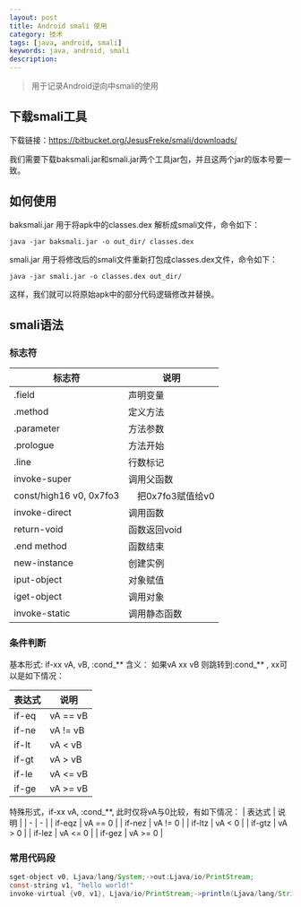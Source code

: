 ```yaml
---
layout: post
title: Android smali 使用
category: 技术
tags: [java, android, smali]
keywords: java, android, smali
description: 
---
```


> 用于记录Android逆向中smali的使用

## 下载smali工具
下载链接：https://bitbucket.org/JesusFreke/smali/downloads/

我们需要下载baksmali.jar和smali.jar两个工具jar包，并且这两个jar的版本号要一致。

## 如何使用

baksmali.jar 用于将apk中的classes.dex 解析成smali文件，命令如下：
```shell
java -jar baksmali.jar -o out_dir/ classes.dex
```

smali.jar 用于将修改后的smali文件重新打包成classes.dex文件，命令如下：
```shell
java -jar smali.jar -o classes.dex out_dir/
```

这样，我们就可以将原始apk中的部分代码逻辑修改并替换。

## smali语法
### 标志符

| 标志符 | 说明 | 
| - | - | 
| .field | 声明变量 | 
| .method | 定义方法 | 
| .parameter | 方法参数 |
| .prologue | 方法开始 |
| .line | 行数标记 |
| invoke-super | 调用父函数 |
| const/high16  v0, 0x7fo3 |　把0x7fo3赋值给v0 |
| invoke-direct | 调用函数 |
| return-void | 函数返回void |
| .end method | 函数结束 |
| new-instance | 创建实例 |
| iput-object | 对象赋值 |
| iget-object | 调用对象 |
| invoke-static | 调用静态函数 |

### 条件判断

基本形式: if-xx vA, vB, :cond_** 含义： 如果vA xx vB 则跳转到:cond_** , xx可以是如下情况：

| 表达式 | 说明 | 
| - | - | 
| if-eq | vA == vB |
| if-ne | vA != vB |
| if-lt | vA < vB |
| if-gt | vA > vB |
| if-le | vA <= vB |
| if-ge | vA >= vB | 
特殊形式，if-xx vA, :cond_**, 此时仅将vA与0比较，有如下情况：
| 表达式 | 说明 | 
| - | - | 
| if-eqz | vA == 0 |
| if-nez | vA != 0 |
| if-ltz | vA < 0 |
| if-gtz | vA > 0 |
| if-lez | vA <= 0 |
| if-gez | vA >= 0 | 

### 常用代码段
```java
sget-object v0, Ljava/lang/System;->out:Ljava/io/PrintStream;
const-string v1, "hello world!"
invoke-virtual {v0, v1}, Ljava/io/PrintStream;->println(Ljava/lang/String;)V
```
